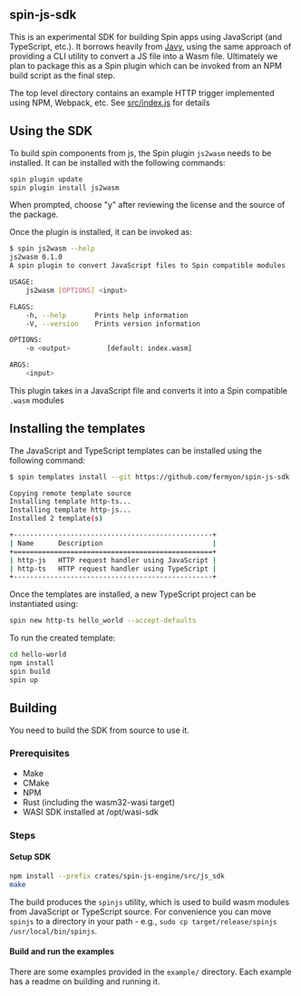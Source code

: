 ## spin-js-sdk

This is an experimental SDK for building Spin apps using JavaScript (and TypeScript, etc.).  It borrows heavily from [Javy](https://github.com/Shopify/javy), using the same approach of providing a CLI utility to convert a JS file into a Wasm file.  Ultimately we plan to package this as a Spin plugin which can be invoked from an NPM build script as the final step.

The top level directory contains an example HTTP trigger implemented using NPM, Webpack, etc.  See [src/index.js](src/index.js) for details

## Using the SDK

To build spin components from js, the Spin plugin `js2wasm` needs to be installed. It can be installed with the following commands:

```bash
spin plugin update
spin plugin install js2wasm
```

When prompted, choose "y" after reviewing the license and the source of the package.

Once the plugin is installed, it can be invoked as:

```bash
$ spin js2wasm --help
js2wasm 0.1.0
A spin plugin to convert JavaScript files to Spin compatible modules

USAGE:
    js2wasm [OPTIONS] <input>

FLAGS:
    -h, --help       Prints help information
    -V, --version    Prints version information

OPTIONS:
    -o <output>         [default: index.wasm]

ARGS:
    <input>
```

This plugin takes in a JavaScript file and converts it into a Spin compatible `.wasm` modules

## Installing the templates

The JavaScript and TypeScript templates can be installed using the following command:

```bash
$ spin templates install --git https://github.com/fermyon/spin-js-sdk

Copying remote template source
Installing template http-ts...
Installing template http-js...
Installed 2 template(s)

+-------------------------------------------------+
| Name      Description                           |
+=================================================+
| http-js   HTTP request handler using JavaScript |
| http-ts   HTTP request handler using TypeScript |
+-------------------------------------------------+
```

Once the templates are installed, a new TypeScript project can be instantiated using:

```bash
spin new http-ts hello_world --accept-defaults
```

To run the created template:

```bash
cd hello-world
npm install
spin build
spin up
```


## Building

You need to build the SDK from source to use it.

### Prerequisites

- Make
- CMake
- NPM
- Rust (including the wasm32-wasi target)
- WASI SDK installed at /opt/wasi-sdk

### Steps

#### Setup SDK
```bash
npm install --prefix crates/spin-js-engine/src/js_sdk 
make
```

The build produces the `spinjs` utility, which is used to build wasm modules from JavaScript or TypeScript source. For convenience you can move `spinjs` to a directory in your path - e.g., `sudo cp target/release/spinjs /usr/local/bin/spinjs`.

#### Build and run the examples

There are some examples provided in the `example/` directory. Each example has a readme on building and running it.
